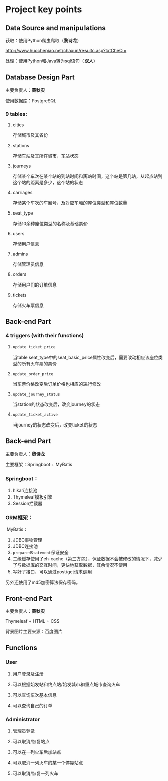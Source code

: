 # Project key points

## Data Source and manipulations

获取：使用Python爬虫爬取（**黎诗龙**）

http://www.huochepiao.net/chaxun/resultc.asp?txtCheCi=

处理：使用Python和Java转为sql语句（**双人**）



## Database Design Part

主要负责人：**聂秋实**

使用数据库：PostgreSQL

### 9 tables:

1. cities

   存储城市及其省份

2. stations

   存储车站及其所在城市，车站状态

3. journeys

   存储某个车次在某个站的到站时间和离站时间，这个站是第几站，从起点站到这个站的距离是多少，这个站的状态

4. carriages

   存储某个车次的车厢号，及对应车厢的座位类型和座位数量

5. seat_type

   存储10余种座位类型的名称及基础票价

6. users

   存储用户信息

7. admins

   存储管理员信息

8. orders

   存储用户们的订单信息

9. tickets

   存储火车票信息



## Back-end Part

### 4 triggers (with their functions)

1. `update_ticket_price`

   当table seat_type中的seat_basic_price属性改变后，需要改动相应该座位类型的所有火车票的票价

2. `update_order_price`

   当车票价格改变后订单价格也相应的进行修改

3. `update_journey_status`

   当station的状态改变后，改变journey的状态

4. `update_ticket_active`

   当journey的状态改变后，改变ticket的状态





## Back-end Part

主要负责人：**黎诗龙**

主要框架：Springboot + MyBatis



### Springboot：

1. hikari连接池
2. Thymeleaf模板引擎
3. Session拦截器



### ORM框架：

​	MyBatis：

1. JDBC事物管理
2. JDBC连接池
3. `preparedStatement`保证安全
4. 二级缓存使用了eh-cache（第三方包），保证数据不会被修改的情况下，减少了与数据库的交互时间，更快地获取数据，其余情况不使用
5. 写好了接口，可以通过post/get请求调用



另外还使用了md5加密算法保存密码。



## Front-end Part

主要负责人：**聂秋实**

Thymeleaf + HTML + CSS

背景图片主要来源：百度图片



## Functions

### User

1. 用户登录及注册

2. 可以根据始发站和终点站/始发城市和重点城市查询火车

3. 可以查询车次基本信息

4. 可以查询自己的订单



### Administrator

1. 管理员登录

2. 可以取消/恢复站点
3. 可以在一列火车后加站点
4. 可以取消一列火车的某一个停靠站点
5. 可以取消/恢复一列火车

